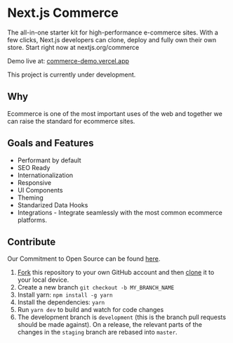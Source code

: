 # Next.js Commerce
The all-in-one starter kit for high-performance e-commerce sites. With a few clicks, Next.js developers can clone, deploy and fully own their own store.
Start right now at nextjs.org/commerce

Demo live at: [commerce-demo.vercel.app](https://commerce-demo.vercel.app/)

This project is currently under development.  

## Why
Ecommerce is one of the most important uses of the web and together we can raise the standard for ecommerce sites. 

## Goals and Features
- Performant by default
- SEO Ready
- Internationalization
- Responsive
- UI Components
- Theming
- Standarized Data Hooks
- Integrations - Integrate seamlessly with the most common ecommerce platforms.

## Contribute
Our Commitment to Open Source can be found [here](https://vercel.com/oss).

1. [Fork](https://help.github.com/articles/fork-a-repo/) this repository to your own GitHub account and then [clone](https://help.github.com/articles/cloning-a-repository/) it to your local device.
2. Create a new branch `git checkout -b MY_BRANCH_NAME`
3. Install yarn: `npm install -g yarn`
4. Install the dependencies: `yarn`
5. Run `yarn dev` to build and watch for code changes
7. The development branch is `development` (this is the branch pull requests should be made against). 
On a release, the relevant parts of the changes in the `staging` branch are rebased into `master`.

